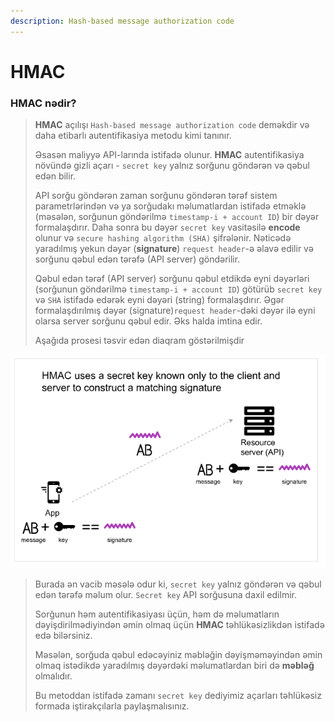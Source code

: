 ```yaml
---
description: Hash-based message authorization code
---
```


# HMAC

### HMAC nədir?

> **HMAC** açılışı `Hash-based message authorization code` deməkdir və daha etibarlı autentifikasiya metodu kimi tanınır.
>
> Əsasən maliyyə API-larında istifadə olunur. **HMAC** autentifikasiya növündə gizli açarı -  `secret key` yalnız sorğunu göndərən və qəbul edən bilir.&#x20;
>
> API sorğu göndərən zaman sorğunu göndərən tərəf sistem parametrlərindən və ya sorğudakı məlumatlardan istifadə etməklə (məsələn, sorğunun göndərilmə `timestamp-i + account ID`) bir dəyər formalaşdırır. Daha sonra bu dəyər `secret key` vasitəsilə **encode** olunur və `secure hashing algorithm (SHA)` şifrələnir. Nəticədə yaradılmış yekun dəyər (**signature**) `request header`-ə əlavə edilir və sorğunu qəbul edən tərəfə (API server) göndərilir.
>
> Qəbul edən tərəf (API server) sorğunu qəbul etdikdə eyni dəyərləri (sorğunun göndərilmə `timestamp-i + account ID`) götürüb `secret key` və `SHA` istifadə edərək eyni dəyəri (string) formalaşdırır. Əgər formalaşdırılmış dəyər (signature)`request header`-dəki  dəyər ilə eyni olarsa server sorğunu qəbul edir. Əks halda imtina edir.
>
> Aşağıda prosesi təsvir edən diaqram göstərilmişdir

![HMAC workflow](../.gitbook/assets/hmac.png)

> Burada ən vacib məsələ odur ki, `secret key` yalnız göndərən və qəbul edən tərəfə məlum olur. `Secret key` API sorğusuna daxil edilmir.&#x20;
>
> Sorğunun həm autentifikasiyası üçün, həm də məlumatların dəyişdirilmədiyindən əmin olmaq üçün **HMAC** təhlükəsizlikdən istifadə edə bilərsiniz.&#x20;
>
> Məsələn, sorğuda qəbul edəcəyiniz məbləğin dəyişməməyindən əmin olmaq istədikdə yaradılmış dəyərdəki məlumatlardan biri də **məbləğ** olmalıdır.
>
> Bu metoddan istifadə zamanı `secret key` dediyimiz açarları təhlükəsiz formada iştirakçılarla paylaşmalısınız.
